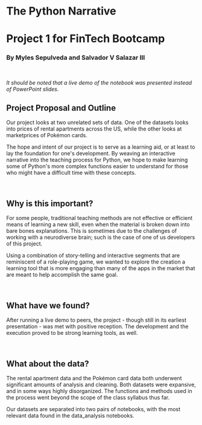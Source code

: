 # The Python Narrative
# Project 1 for FinTech Bootcamp
### By Myles Sepulveda and Salvador V Salazar III
<br>

*It should be noted that a live demo of the notebook was presented instead of PowerPoint slides.*

## Project Proposal and Outline
Our project looks at two unrelated sets of data. One of the datasets looks into prices of rental apartments across the US, while the other looks at marketprices of Pokémon cards.

The hope and intent of our project is to serve as a learning aid, or at least to lay the foundation for one's development. By weaving an interactive narrative into the teaching process for Python, we hope to make learning some of Python's more complex functions easier to understand for those who might have a difficult time with these concepts.

<br>

## Why is this important?
For some people, traditional teaching methods are not effective or efficient means of learning a new skill, even when the material is broken down into bare bones explanations. This is sometimes due to the challenges of working with a neurodiverse brain; such is the case of one of us developers of this project.

Using a combination of story-telling and interactive segments that are reminiscent of a role-playing game, we wanted to explore the creation a learning tool that is more engaging than many of the apps in the market that are meant to help accomplish the same goal.

<br>

## What have we found?
After running a live demo to peers, the project - though still in its earliest presentation - was met with positive reception. The development and the execution proved to be strong learning tools, as well.

<br>

## What about the data?
The rental apartment data and the Pokémon card data both underwent significant amounts of analysis and cleaning. Both datasets were expansive, and in some ways highly disorganized. The functions and methods used in the process went beyond the scope of the class syllabus thus far.

Our datasets are separated into two pairs of notebooks, with the most relevant data found in the data_analysis notebooks.

